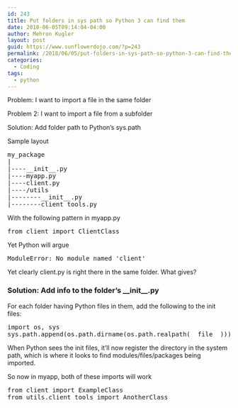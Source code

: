 ```yaml
---
id: 243
title: Put folders in sys path so Python 3 can find them
date: 2018-06-05T09:14:04-04:00
author: Mehron Kugler
layout: post
guid: https://www.sunflowerdojo.com/?p=243
permalink: /2018/06/05/put-folders-in-sys-path-so-python-3-can-find-them/
categories:
  - Coding
tags:
  - python
---
```

Problem: I want to import a file in the same folder

Problem 2: I want to import a file from a subfolder

Solution: Add folder path to Python&#8217;s sys.path

<!--more-->Sample layout

<pre>my_package
|
|----__init__.py
|----myapp.py
|----client.py
|----/utils
|--------__init__.py
|--------client_tools.py</pre>

With the following pattern in myapp.py

<pre>from client import ClientClass</pre>

Yet Python will argue

<pre>ModuleError: No module named 'client'</pre>

Yet clearly client.py is right there in the same folder. What gives?

### Solution: Add info to the folder&#8217;s \_\_init\_\_.py

For each folder having Python files in them, add the following to the init files:

<pre>import os, sys
sys.path.append(os.path.dirname(os.path.realpath(__file__)))</pre>

When Python sees the init files, it&#8217;ll now register the directory in the system path, which is where it looks to find modules/files/packages being imported.

So now in myapp, both of these imports will work

<pre>from client import ExampleClass
from utils.client_tools import AnotherClass</pre>